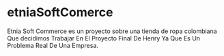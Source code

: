# etniaSoftComerce
Etnia Soft Commerce es un proyecto sobre una tienda de ropa colombiana
Que decidimos Trabajar En El Proyecto Final De Henry Ya Que Es Un Problema Real De Una Empresa.
